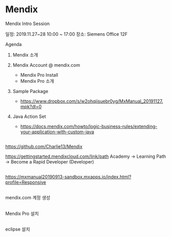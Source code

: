# Mendix
Mendix Intro Session

일정: 2019.11.27~28 10:00 ~ 17:00
장소: Siemens Office 12F

Agenda

1. Mendix 소개

2. Mendix Account @ mendix.com
   - Mendix Pro Install
   - Mendix Pro 소개

3. Sample Package
   - https://www.dropbox.com/s/w2ohqiisuebr0yg/MxManual_20191127.mpk?dl=0

4. Java Action Set
   - https://docs.mendix.com/howto/logic-business-rules/extending-your-application-with-custom-java

#####
##

https://github.com/Charlie13/Mendix

https://gettingstarted.mendixcloud.com/link/path
Academy 
  -> Learning Path 
    -> Become a Rapid Developer (Developer)
 
#####
##
https://mxmanual20190913-sandbox.mxapps.io/index.html?profile=Responsive

#####
##
mendix.com 계정 생성

#####
##
Mendix Pro 설치

#####
##
eclipse 설치

#####
##


